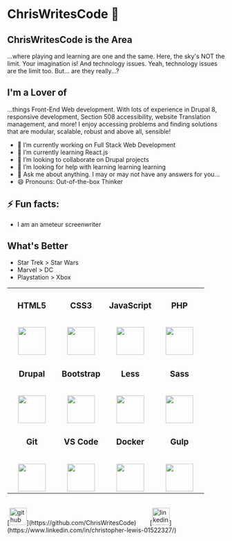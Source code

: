 # ChrisWritesCode 👋
## ChrisWritesCode is the Area
...where playing and learning are one and the same.  Here, the sky's NOT the limit. Your imagination is!  And technology issues.  Yeah, technology issues are the limit too.  But... are they really...?
<!--
**ChrisWritesCode/ChrisWritesCode** is a ✨ _special_ ✨ repository because its `README.md` (this file) appears on your GitHub profile.
-->

## I'm a Lover of
...things Front-End Web development.  With lots of experience in Drupal 8, responsive development, Section 508 accessibility, website Translation management, and more!  I enjoy accessing problems and finding solutions that are modular, scalable, robust and above all, sensible!

- 🔭 I’m currently working on Full Stack Web Development
- 🌱 I’m currently learning React.js
- 👯 I’m looking to collaborate on Drupal projects
- 🤔 I’m looking for help with learning learning learning
- 💬 Ask me about anything.  I may or may not have any answers for you...
- 😄 Pronouns: Out-of-the-box Thinker

## ⚡ Fun facts:
* I am an ameteur screenwriter

## What's Better
* Star Trek > Star Wars
* Marvel > DC
* Playstation > Xbox

<table>
  <tbody>
    <tr valign="top">
      <td width="25%" align="center"><h3>HTML5</h3><br>
        <img src="https://cdn.svgporn.com/logos/html-5.svg" height="64px"></td>
      <td width="25%" align="center"><h3>CSS3</h3><br>
        <img src="https://cdn.svgporn.com/logos/css-3.svg" height="64px"></td>
      <td width="25%" align="center"><h3>JavaScript</h3><br>
        <img src="https://cdn.svgporn.com/logos/javascript.svg" height="64px"></td>
      <td width="25%" align="center"><h3>PHP</h3><br>
        <img src="https://cdn.svgporn.com/logos/php.svg" height="64px"></td>
    </tr>
    <tr valign="top">
      <td width="25%" align="center"><h3>Drupal</h3><br>
        <img src="https://cdn.svgporn.com/logos/drupal.svg" height="64px"></td>
      <td width="25%" align="center"><h3>Bootstrap</h3><br>
        <img src="https://cdn.svgporn.com/logos/bootstrap.svg" height="64px"></td>
      <td width="25%" align="center"><h3>Less</h3><br>
        <img src="https://cdn.svgporn.com/logos/less.svg" height="64px"></td>
      <td width="25%" align="center"><h3>Sass</h3><br>
        <img src="https://cdn.svgporn.com/logos/sass.svg" height="64px"></td>
    </tr>
    <tr valign="top">
      <td width="25%" align="center"><h3>Git</h3><br>
        <img src="https://cdn.svgporn.com/logos/git-icon.svg" height="64px"></td>
      <td width="25%" align="center"><h3>VS Code</h3><br>
        <img src="https://cdn.svgporn.com/logos/visual-studio-code.svg" height="64px"></td>
      <td width="25%" align="center"><h3>Docker</h3><br>
        <img src="https://cdn.svgporn.com/logos/docker-icon.svg" height="64px"></td>
      <td width="25%" align="center"><h3>Gulp</h3><br>
        <img src="https://cdn.svgporn.com/logos/gulp.svg" height="64px"></td>
    </tr>
  </tbody>
</table>
<br>
[<img src='https://cdn.jsdelivr.net/npm/simple-icons@3.0.1/icons/github.svg' alt='github' height='40'>](https://github.com/ChrisWritesCode) &nbsp; &nbsp;&nbsp; &nbsp;
[<img src='https://cdn.jsdelivr.net/npm/simple-icons@3.0.1/icons/linkedin.svg' alt='linkedin' height='40'>](https://www.linkedin.com/in/christopher-lewis-01522327/)
